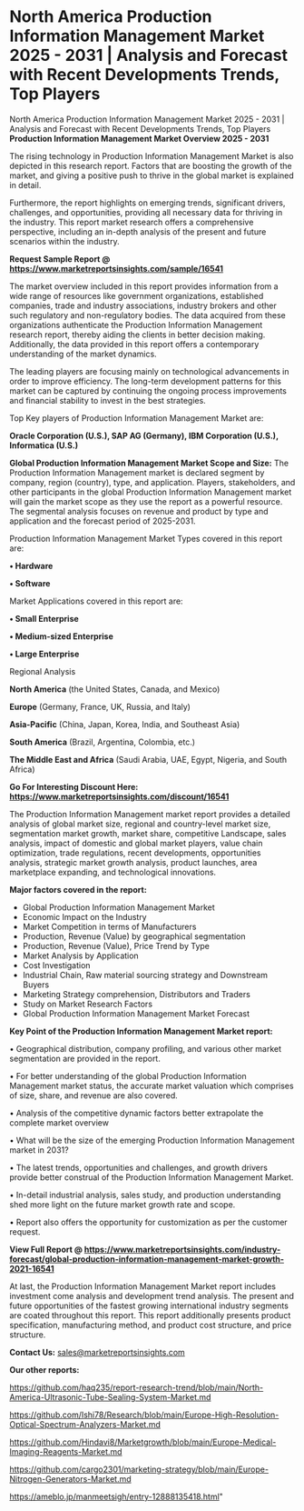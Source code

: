 # North America Production Information Management Market 2025 - 2031 | Analysis and Forecast with Recent Developments Trends, Top Players
North America Production Information Management Market 2025 - 2031 | Analysis and Forecast with Recent Developments Trends, Top Players
<Strong> Production Information Management Market Overview 2025 - 2031</strong>

The rising technology in Production Information Management Market is also depicted in this research report. Factors that are boosting the growth of the market, and giving a positive push to thrive in the global market is explained in detail.

Furthermore, the report highlights on emerging trends, significant drivers, challenges, and opportunities, providing all necessary data for thriving in the industry. This report market research offers a comprehensive perspective, including an in-depth analysis of the present and future scenarios within the industry.

<strong>Request Sample Report @ <a href=https://www.marketreportsinsights.com/sample/16541>https://www.marketreportsinsights.com/sample/16541</a></strong>

The market overview included in this report provides information from a wide range of resources like government organizations, established companies, trade and industry associations, industry brokers and other such regulatory and non-regulatory bodies. The data acquired from these organizations authenticate the Production Information Management research report, thereby aiding the clients in better decision making. Additionally, the data provided in this report offers a contemporary understanding of the market dynamics.

The leading players are focusing mainly on technological advancements in order to improve efficiency. The long-term development patterns for this market can be captured by continuing the ongoing process improvements and financial stability to invest in the best strategies.

Top Key players of Production Information Management Market are:

<strong>Oracle Corporation (U.S.), SAP AG (Germany), IBM Corporation (U.S.), Informatica (U.S.)</strong>

<strong><b>Global Production Information Management Market Scope and Size:</b></strong>
The Production Information Management market is declared segment by company, region (country), type, and application. Players, stakeholders, and other participants in the global Production Information Management market will gain the market scope as they use the report as a powerful resource. The segmental analysis focuses on revenue and product by type and application and the forecast period of 2025-2031.

Production Information Management Market Types covered in this report are:

<strong>• Hardware

• Software</strong>

Market Applications covered in this report are:

<strong>• Small Enterprise

• Medium-sized Enterprise

• Large Enterprise</strong> 

Regional Analysis

<strong>North America</strong> (the United States, Canada, and Mexico)

<strong>Europe</strong> (Germany, France, UK, Russia, and Italy)

<strong>Asia-Pacific</strong> (China, Japan, Korea, India, and Southeast Asia)

<strong>South America</strong> (Brazil, Argentina, Colombia, etc.)

<strong>The Middle East and Africa</strong> (Saudi Arabia, UAE, Egypt, Nigeria, and South Africa)

<strong>Go For Interesting Discount Here: <a href=https://www.marketreportsinsights.com/discount/16541>https://www.marketreportsinsights.com/discount/16541</a></strong>

The Production Information Management market report provides a detailed analysis of global market size, regional and country-level market size, segmentation market growth, market share, competitive Landscape, sales analysis, impact of domestic and global market players, value chain optimization, trade regulations, recent developments, opportunities analysis, strategic market growth analysis, product launches, area marketplace expanding, and technological innovations.

<strong><b>Major factors covered in the report:</b></strong>
<ul>
  <li>Global Production Information Management Market </li>
  <li>Economic Impact on the Industry</li>
  <li>Market Competition in terms of Manufacturers</li>
  <li>Production, Revenue (Value) by geographical segmentation</li>
  <li>Production, Revenue (Value), Price Trend by Type</li>
  <li>Market Analysis by Application</li>
  <li>Cost Investigation</li>
  <li>Industrial Chain, Raw material sourcing strategy and Downstream Buyers</li>
  <li>Marketing Strategy comprehension, Distributors and Traders</li>
  <li>Study on Market Research Factors</li>
  <li>Global Production Information Management Market Forecast</li>
</ul>

<strong><b>Key Point of the Production Information Management Market report:</b></strong>

• Geographical distribution, company profiling, and various other market segmentation are provided in the report.

• For better understanding of the global Production Information Management market status, the accurate market valuation which comprises of size, share, and revenue are also covered.

• Analysis of the competitive dynamic factors better extrapolate the complete market overview

• What will be the size of the emerging Production Information Management market in 2031?

• The latest trends, opportunities and challenges, and growth drivers provide better construal of the Production Information Management Market.

• In-detail industrial analysis, sales study, and production understanding shed more light on the future market growth rate and scope.

• Report also offers the opportunity for customization as per the customer request.

<strong><b>View Full Report @ <a href=https://www.marketreportsinsights.com/industry-forecast/global-production-information-management-market-growth-2021-16541>https://www.marketreportsinsights.com/industry-forecast/global-production-information-management-market-growth-2021-16541</a></b></strong>


At last, the Production Information Management Market report includes investment come analysis and development trend analysis. The present and future opportunities of the fastest growing international industry segments are coated throughout this report. This report additionally presents product specification, manufacturing method, and product cost structure, and price structure.

<strong>Contact Us:</strong>
sales@marketreportsinsights.com

<strong>Our other reports:</strong>

<a href=https://github.com/haq235/report-research-trend/blob/main/North-America-Ultrasonic-Tube-Sealing-System-Market.md>https://github.com/haq235/report-research-trend/blob/main/North-America-Ultrasonic-Tube-Sealing-System-Market.md</a>

<a href=https://github.com/Ishi78/Research/blob/main/Europe-High-Resolution-Optical-Spectrum-Analyzers-Market.md>https://github.com/Ishi78/Research/blob/main/Europe-High-Resolution-Optical-Spectrum-Analyzers-Market.md</a>

<a href=https://github.com/Hindavi8/Marketgrowth/blob/main/Europe-Medical-Imaging-Reagents-Market.md>https://github.com/Hindavi8/Marketgrowth/blob/main/Europe-Medical-Imaging-Reagents-Market.md</a>

<a href=https://github.com/cargo2301/marketing-strategy/blob/main/Europe-Nitrogen-Generators-Market.md>https://github.com/cargo2301/marketing-strategy/blob/main/Europe-Nitrogen-Generators-Market.md</a>

<a href=https://ameblo.jp/manmeetsigh/entry-12888135418.html>https://ameblo.jp/manmeetsigh/entry-12888135418.html</a>"
